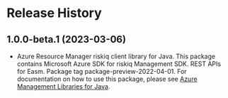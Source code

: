 # Release History

## 1.0.0-beta.1 (2023-03-06)

- Azure Resource Manager riskiq client library for Java. This package contains Microsoft Azure SDK for riskiq Management SDK. REST APIs for Easm. Package tag package-preview-2022-04-01. For documentation on how to use this package, please see [Azure Management Libraries for Java](https://aka.ms/azsdk/java/mgmt).
